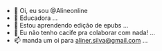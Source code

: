 - 👋 Oi, eu sou @Alineonline
- 👀 Educadora ...
- 🌱 Estou aprendendo edição de epubs ...
- 💞️ Eu não tenho cacife pra colaborar com nada! ...
- 📫 manda um oi para aliner.silva@gmail.com ...

<!---
Alineonline/Alineonline is a ✨ special ✨ repository because its `README.md` (this file) appears on your GitHub profile.
You can click the Preview link to take a look at your changes.
--->
